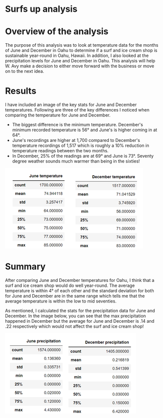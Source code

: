 # Surfs up analysis

# Overview of the analysis

The purpose of this analysis was to look at temperature data for the months of June and December in Oahu to determine if a surf and ice cream shop is sustainable year-round in Oahu, Hawaii.  In addition, I also looked at the precipitation levels for June and December in Oahu.  This analysis will help W. Avy make a decision to either move forward with the business or move on to the next idea.

# Results

I have included an image of the key stats for June and December temperatures.  Following are three of the key differences I noticed when comparing the temperature for June and December.

- The biggest difference is the minimum temperature.  December's minimum recorded temperature is 56° and June's is higher coming in at 64°.
- June's recordings are higher at 1,700 compared to December's temperature recordings of 1,517 which is roughly a 10% reduction in temperature readings between the two months.
- In December, 25% of the readings are at 69° and June is 73°.  Seventy degree weather sounds much warmer than being in the sixties!  

![](/Temperature_Image.png)

# Summary

After comparing June and December temperatures for Oahu, I think that a surf and ice cream shop would do well year-round.  The average temperature is within 4° of each other and the standard deviation for both for June and December are in the same range which tells me that the average temperature is within the low to mid seventies.

As mentioned, I calculated the stats for the precipitation data for June and December.  In the image below, you can see that the max precipitation happened in December but the average for June and December is .14 and .22 respectively which would not affect the surf and ice cream shop!     

![](/Precipitation_Image.png)
